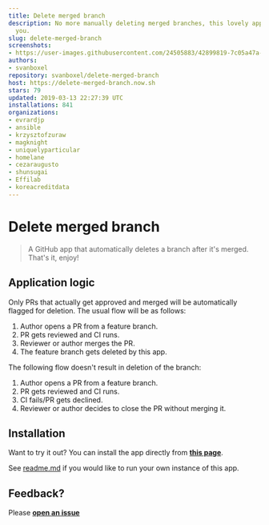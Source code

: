```yaml
---
title: Delete merged branch
description: No more manually deleting merged branches, this lovely app does it for
  you.
slug: delete-merged-branch
screenshots:
- https://user-images.githubusercontent.com/24505883/42899819-7c05a47a-8ac7-11e8-8be9-9e3888f1bedc.gif
authors:
- svanboxel
repository: svanboxel/delete-merged-branch
host: https://delete-merged-branch.now.sh
stars: 79
updated: 2019-03-13 22:27:39 UTC
installations: 841
organizations:
- evrardjp
- ansible
- krzysztofzuraw
- magknight
- uniquelyparticular
- homelane
- cezaraugusto
- shunsugai
- Effilab
- koreacreditdata
---
```


# Delete merged branch

> A GitHub app that automatically deletes a branch after it's merged. That's it, enjoy! 

## Application logic
Only PRs that actually get approved and merged will be automatically flagged for deletion. The usual flow will be as follows:
 1. Author opens a PR from a feature branch.
 2. PR gets reviewed and CI runs.
 3. Reviewer or author merges the PR.
 4. The feature branch gets deleted by this app.
 
The following flow doesn't result in deletion of the branch:
 1. Author opens a PR from a feature branch.
 2. PR gets reviewed and CI runs.
 3. CI fails/PR gets declined.
 4. Reviewer or author decides to close the PR without merging it.
 
## Installation

Want to try it out? You can install the app directly from [**this page**](https://github.com/apps/delete-merged-branch).

See [readme.md](https://github.com/SvanBoxel/delete-merged-branch/blob/master/README.md) if you would like to run your own instance of this app.

## Feedback?

Please [**open an issue**](https://github.com/SvanBoxel/delete-merged-branch/issues/new)
